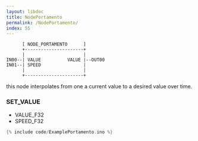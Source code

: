 ```yaml
---
layout: libdoc
title: NodePortamento
permalink: /NodePortamento/
index: 55
---
```


          [ NODE_PORTAMENTO      ]       
          +----------------------+       
          |                      |       
    IN00--| VALUE          VALUE |--OUT00
    IN01--| SPEED                |       
          |                      |       
          +----------------------+       

this node interpolates from one a current value to a desired value over time.

### SET_VALUE

- VALUE_F32
- SPEED_F32


```c
{% include code/ExamplePortamento.ino %}
```

